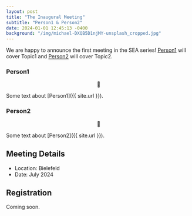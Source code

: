 ```yaml
---
layout: post
title: "The Inaugural Meeting"
subtitle: "Person1 & Person2"
date: 2024-01-01 12:45:13 -0400
background: "/img/michael-DXQB5D1njMY-unsplash_cropped.jpg"
---
```


We are happy to announce the first meeting in the SEA series! [Person1](#person1) will cover Topic1 and [Person2](#person2) will cover Topic2.

### Person1

<center>
    🙂
</center>

Some text about [Person1]({{ site.url }}).

### Person2

<center>
    🙂
</center>

Some text about [Person2]({{ site.url }}).


## Meeting Details

- Location: Bielefeld
- Date: July 2024

## Registration 

Coming soon.
